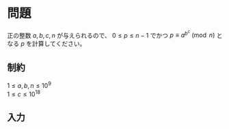 # 問題

正の整数 $a,b,c,n$ が与えられるので、 $0\le p\le n - 1$ でかつ $p \equiv a^{b^c} \pmod{n}$ となる $p$ を計算してください。

## 制約

$1\le a,b,n\le 10^9$  
$1\le c\le 10^{18}$  

## 入力
